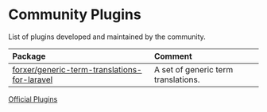 # Community Plugins

List of plugins developed and maintained by the community.

| Package                                                                                                         | Comment                             |
|:----------------------------------------------------------------------------------------------------------------|:------------------------------------|
| [forxer/generic-term-translations-for-laravel](https://github.com/forxer/generic-term-translations-for-laravel) | A set of generic term translations. |

<seealso style="cards">
    <category ref="plugins-lists">
        <a href="plugins-official.md">Official Plugins</a>
    </category>
</seealso>
